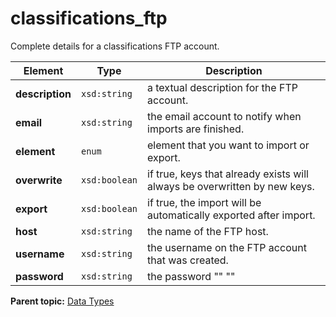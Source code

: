 # classifications_ftp

Complete details for a classifications FTP account.

|Element|Type|Description|
|-------|----|-----------|
|**description** |`xsd:string` | a textual description for the FTP account. |
|**email** |`xsd:string` | the email account to notify when imports are finished. |
|**element** |`enum` | element that you want to import or export. |
|**overwrite** |`xsd:boolean` | if true, keys that already exists will always be overwritten by new keys. |
|**export** |`xsd:boolean` | if true, the import will be automatically exported after import. |
|**host** |`xsd:string` | the name of the FTP host. |
|**username** |`xsd:string` | the username on the FTP account that was created. |
|**password** |`xsd:string` | the password "" "" |

**Parent topic:** [Data Types](../data_types/classifications_data_types.md)

